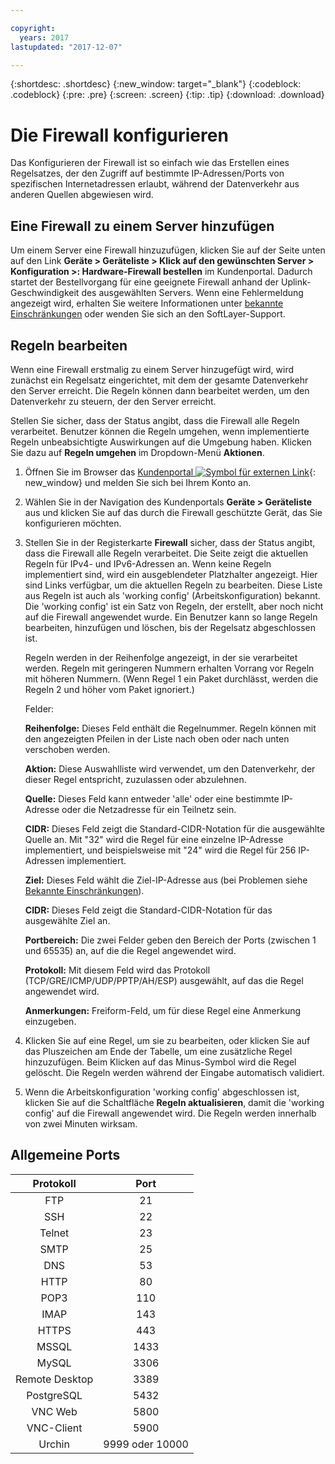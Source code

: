 ```yaml
---

copyright:
  years: 2017
lastupdated: "2017-12-07"

---
```


{:shortdesc: .shortdesc}
{:new_window: target="_blank"}
{:codeblock: .codeblock}
{:pre: .pre}
{:screen: .screen}
{:tip: .tip}
{:download: .download}

# Die Firewall konfigurieren

Das Konfigurieren der Firewall ist so einfach wie das Erstellen eines Regelsatzes, der den Zugriff auf bestimmte IP-Adressen/Ports von spezifischen Internetadressen erlaubt, während der Datenverkehr aus anderen Quellen abgewiesen wird.

## Eine Firewall zu einem Server hinzufügen

Um einem Server eine Firewall hinzuzufügen, klicken Sie auf der Seite unten auf den Link **Geräte > Geräteliste > Klick auf den gewünschten Server > Konfiguration >: Hardware-Firewall bestellen** im Kundenportal. Dadurch startet der Bestellvorgang für eine geeignete Firewall anhand der Uplink-Geschwindigkeit des ausgewählten Servers. Wenn eine Fehlermeldung angezeigt wird, erhalten Sie weitere Informationen unter [bekannte Einschränkungen](known-limitations.html) oder wenden Sie sich an den SoftLayer-Support.

## Regeln bearbeiten

Wenn eine Firewall erstmalig zu einem Server hinzugefügt wird, wird zunächst ein Regelsatz eingerichtet, mit dem der gesamte Datenverkehr den Server erreicht. Die Regeln können dann bearbeitet werden, um den Datenverkehr zu steuern, der den Server erreicht.

Stellen Sie sicher, dass der Status angibt, dass die Firewall alle Regeln verarbeitet. Benutzer können die Regeln umgehen, wenn implementierte Regeln unbeabsichtigte Auswirkungen auf die Umgebung haben. Klicken Sie dazu auf **Regeln umgehen** im Dropdown-Menü **Aktionen**.

1. Öffnen Sie im Browser das [Kundenportal ![Symbol für externen Link](../../icons/launch-glyph.svg "Symbol für externen Link")](https://control.softlayer.com/){: new_window} und melden Sie sich bei Ihrem Konto an.
2. Wählen Sie in der Navigation des Kundenportals **Geräte > Geräteliste** aus und klicken Sie auf das durch die Firewall geschützte Gerät, das Sie konfigurieren möchten.
3. Stellen Sie in der Registerkarte **Firewall** sicher, dass der Status angibt, dass die Firewall alle Regeln verarbeitet.  Die Seite zeigt die aktuellen Regeln für IPv4- und IPv6-Adressen an. Wenn keine Regeln implementiert sind, wird ein ausgeblendeter Platzhalter angezeigt. Hier sind Links verfügbar, um die aktuellen Regeln zu bearbeiten.  Diese Liste aus Regeln ist auch als 'working config' (Arbeitskonfiguration) bekannt. Die 'working config' ist ein Satz von Regeln, der erstellt, aber noch nicht auf die Firewall angewendet wurde. Ein Benutzer kann so lange Regeln bearbeiten, hinzufügen und löschen, bis der Regelsatz abgeschlossen ist. 

     Regeln werden in der Reihenfolge angezeigt, in der sie verarbeitet werden. Regeln mit geringeren Nummern erhalten Vorrang vor Regeln mit höheren Nummern. (Wenn Regel 1 ein Paket durchlässt, werden die Regeln 2 und höher vom Paket ignoriert.)
     
     Felder:

      **Reihenfolge:** Dieses Feld enthält die Regelnummer.  Regeln können mit den angezeigten Pfeilen in der Liste nach oben oder nach unten verschoben werden.
      
      **Aktion:** Diese Auswahlliste wird verwendet, um den Datenverkehr, der dieser Regel entspricht, zuzulassen oder abzulehnen.
      
      **Quelle:** Dieses Feld kann entweder 'alle' oder eine bestimmte IP-Adresse oder die Netzadresse für ein Teilnetz sein.
      
      **CIDR:** Dieses Feld zeigt die Standard-CIDR-Notation für die ausgewählte Quelle an. Mit "32" wird die Regel für eine einzelne IP-Adresse implementiert, und beispielsweise mit "24" wird die Regel für 256 IP-Adressen implementiert.
      
      **Ziel:** Dieses Feld wählt die Ziel-IP-Adresse aus (bei Problemen siehe [Bekannte Einschränkungen](known-limitations.html)).
      
      **CIDR:** Dieses Feld zeigt die Standard-CIDR-Notation für das ausgewählte Ziel an.
      
      **Portbereich:** Die zwei Felder geben den Bereich der Ports (zwischen 1 und 65535) an, auf die die Regel angewendet wird.
      
      **Protokoll:** Mit diesem Feld wird das Protokoll (TCP/GRE/ICMP/UDP/PPTP/AH/ESP) ausgewählt, auf das die Regel angewendet wird.
      
      **Anmerkungen:** Freiform-Feld, um für diese Regel eine Anmerkung einzugeben.

4. Klicken Sie auf eine Regel, um sie zu bearbeiten, oder klicken Sie auf das Pluszeichen am Ende der Tabelle, um eine zusätzliche Regel hinzuzufügen. Beim Klicken auf das Minus-Symbol wird die Regel gelöscht. Die Regeln werden während der Eingabe automatisch validiert.
5. Wenn die Arbeitskonfiguration 'working config' abgeschlossen ist, klicken Sie auf die Schaltfläche **Regeln aktualisieren**, damit die 'working config' auf die Firewall angewendet wird. Die Regeln werden innerhalb von zwei Minuten wirksam.

## Allgemeine Ports

| Protokoll | Port |
| :-----: | :-----: |
| FTP | 21 |
| SSH | 22 |
| Telnet | 23 |
| SMTP | 25 |
| DNS | 53 |
| HTTP | 80 |
| POP3 | 110 |
| IMAP | 143 |
| HTTPS | 443 |
| MSSQL | 1433 |
| MySQL | 3306 |
| Remote Desktop | 3389 |
| PostgreSQL | 5432 |
| VNC Web | 5800 |
| VNC-Client | 5900 |
| Urchin | 9999 oder 10000 ||

    
